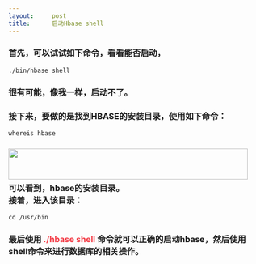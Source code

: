 ```yaml
---
layout:     post
title:      启动Hbase shell
---
```

<div id="article_content" class="article_content clearfix csdn-tracking-statistics" data-pid="blog" data-mod="popu_307" data-dsm="post">
								            <link rel="stylesheet" href="https://csdnimg.cn/release/phoenix/template/css/ck_htmledit_views-f76675cdea.css">
						<div class="htmledit_views" id="content_views">
                <h3>首先，可以试试如下命令，看看能否启动，   </h3>

<pre class="has">
<code>./bin/hbase shell   </code></pre>

<h3>很有可能，像我一样，启动不了。</h3>

<h3>接下来，要做的是找到HBASE的安装目录，使用如下命令：</h3>

<pre class="has">
<code>whereis hbase</code></pre>

<h3><span><img alt="" class="has" height="61" src="https://img-blog.csdnimg.cn/20181112155805505.png" width="474"><span style='background:rgba(220,220,220,.5) url("https://csdnimg.cn/release/blog_editor_html/release1.3.1/ckeditor/plugins/widget/images/handle.png");'></span><span title="点击并拖拽以改变尺寸">​</span></span><br>
可以看到，hbase的安装目录。<br>
接着，进入该目录：</h3>

<pre class="has">
<code>cd /usr/bin</code></pre>

<h3>最后使用 <span style="color:#f33b45;">./hbase shell</span> 命令就可以正确的启动hbase，然后使用shell命令来进行数据库的相关操作。</h3>            </div>
                </div>
